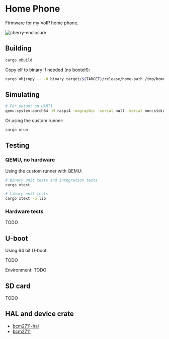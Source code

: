 # Home Phone

Firmware for my VoIP home phone.

![cherry-enclosure](https://jonlamb-gh.github.io/home-phone/home_phone.jpg)

## Building

```rust
cargo xbuild
```

Copy elf to binary if needed (no bootelf):

```bash
cargo objcopy -- -O binary target/$(TARGET)/release/home-path /tmp/home-phone.bin
```

## Simulating

```bash
# For output on UART1
qemu-system-aarch64 -M raspi4 -nographic -serial null -serial mon:stdio -kernel /path/to/binORelf
```

Or using the custom runner:

```bash
cargo xrun
```

## Testing

### QEMU, no hardware

Using the custom runner with QEMU:

```bash
# Binary unit tests and integration tests
cargo xtest

# Libary unit tests
cargo xtext -p lib
```

### Hardware tests

TODO

## U-boot

Using 64 bit U-boot:

TODO

Environment:
TODO

## SD card

TODO

## HAL and device crate

- [bcm2711-hal](https://github.com/jonlamb-gh/rpi4-rust-workspace/tree/master/bcm2711-hal)
- [bcm2711](https://github.com/jonlamb-gh/rpi4-rust-workspace/tree/master/bcm2711)
